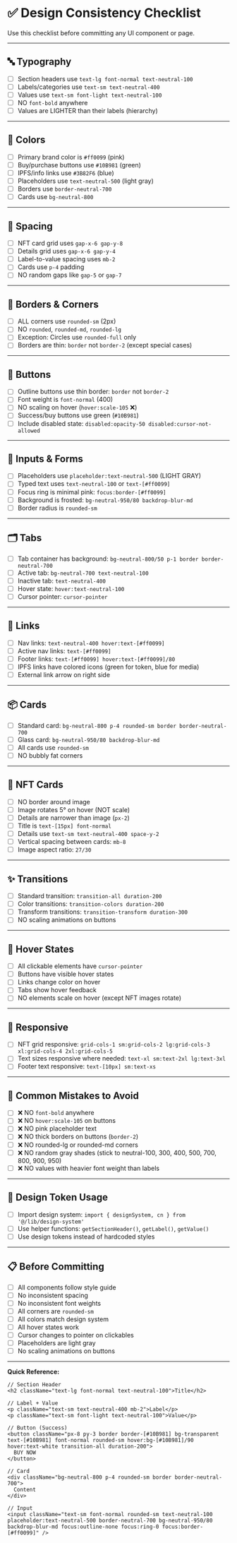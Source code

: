 # ✅ Design Consistency Checklist

Use this checklist before committing any UI component or page.

---

## 🔤 Typography

- [ ] Section headers use `text-lg font-normal text-neutral-100`
- [ ] Labels/categories use `text-sm text-neutral-400`
- [ ] Values use `text-sm font-light text-neutral-100`
- [ ] NO `font-bold` anywhere
- [ ] Values are LIGHTER than their labels (hierarchy)

---

## 🎨 Colors

- [ ] Primary brand color is `#ff0099` (pink)
- [ ] Buy/purchase buttons use `#10B981` (green)
- [ ] IPFS/info links use `#3B82F6` (blue)
- [ ] Placeholders use `text-neutral-500` (light gray)
- [ ] Borders use `border-neutral-700`
- [ ] Cards use `bg-neutral-800`

---

## 📏 Spacing

- [ ] NFT card grid uses `gap-x-6 gap-y-8`
- [ ] Details grid uses `gap-x-6 gap-y-4`
- [ ] Label-to-value spacing uses `mb-2`
- [ ] Cards use `p-4` padding
- [ ] NO random gaps like `gap-5` or `gap-7`

---

## 🔲 Borders & Corners

- [ ] ALL corners use `rounded-sm` (2px)
- [ ] NO `rounded`, `rounded-md`, `rounded-lg`
- [ ] Exception: Circles use `rounded-full` only
- [ ] Borders are thin: `border` not `border-2` (except special cases)

---

## 🔘 Buttons

- [ ] Outline buttons use thin border: `border` not `border-2`
- [ ] Font weight is `font-normal` (400)
- [ ] NO scaling on hover (`hover:scale-105` ❌)
- [ ] Success/buy buttons use green (`#10B981`)
- [ ] Include disabled state: `disabled:opacity-50 disabled:cursor-not-allowed`

---

## 📝 Inputs & Forms

- [ ] Placeholders use `placeholder:text-neutral-500` (LIGHT GRAY)
- [ ] Typed text uses `text-neutral-100` or `text-[#ff0099]`
- [ ] Focus ring is minimal pink: `focus:border-[#ff0099]`
- [ ] Background is frosted: `bg-neutral-950/80 backdrop-blur-md`
- [ ] Border radius is `rounded-sm`

---

## 🗂️ Tabs

- [ ] Tab container has background: `bg-neutral-800/50 p-1 border border-neutral-700`
- [ ] Active tab: `bg-neutral-700 text-neutral-100`
- [ ] Inactive tab: `text-neutral-400`
- [ ] Hover state: `hover:text-neutral-100`
- [ ] Cursor pointer: `cursor-pointer`

---

## 🔗 Links

- [ ] Nav links: `text-neutral-400 hover:text-[#ff0099]`
- [ ] Active nav links: `text-[#ff0099]`
- [ ] Footer links: `text-[#ff0099] hover:text-[#ff0099]/80`
- [ ] IPFS links have colored icons (green for token, blue for media)
- [ ] External link arrow on right side

---

## 📦 Cards

- [ ] Standard card: `bg-neutral-800 p-4 rounded-sm border border-neutral-700`
- [ ] Glass card: `bg-neutral-950/80 backdrop-blur-md`
- [ ] All cards use `rounded-sm`
- [ ] NO bubbly fat corners

---

## 🎴 NFT Cards

- [ ] NO border around image
- [ ] Image rotates 5° on hover (NOT scale)
- [ ] Details are narrower than image (`px-2`)
- [ ] Title is `text-[15px] font-normal`
- [ ] Details use `text-sm text-neutral-400 space-y-2`
- [ ] Vertical spacing between cards: `mb-8`
- [ ] Image aspect ratio: `27/30`

---

## ✨ Transitions

- [ ] Standard transition: `transition-all duration-200`
- [ ] Color transitions: `transition-colors duration-200`
- [ ] Transform transitions: `transition-transform duration-300`
- [ ] NO scaling animations on buttons

---

## 🎯 Hover States

- [ ] All clickable elements have `cursor-pointer`
- [ ] Buttons have visible hover states
- [ ] Links change color on hover
- [ ] Tabs show hover feedback
- [ ] NO elements scale on hover (except NFT images rotate)

---

## 📱 Responsive

- [ ] NFT grid responsive: `grid-cols-1 sm:grid-cols-2 lg:grid-cols-3 xl:grid-cols-4 2xl:grid-cols-5`
- [ ] Text sizes responsive where needed: `text-xl sm:text-2xl lg:text-3xl`
- [ ] Footer text responsive: `text-[10px] sm:text-xs`

---

## 🚫 Common Mistakes to Avoid

- [ ] ❌ NO `font-bold` anywhere
- [ ] ❌ NO `hover:scale-105` on buttons
- [ ] ❌ NO pink placeholder text
- [ ] ❌ NO thick borders on buttons (`border-2`)
- [ ] ❌ NO rounded-lg or rounded-md corners
- [ ] ❌ NO random gray shades (stick to neutral-100, 300, 400, 500, 700, 800, 900, 950)
- [ ] ❌ NO values with heavier font weight than labels

---

## 🎨 Design Token Usage

- [ ] Import design system: `import { designSystem, cn } from '@/lib/design-system'`
- [ ] Use helper functions: `getSectionHeader()`, `getLabel()`, `getValue()`
- [ ] Use design tokens instead of hardcoded styles

---

## 📋 Before Committing

- [ ] All components follow style guide
- [ ] No inconsistent spacing
- [ ] No inconsistent font weights
- [ ] All corners are `rounded-sm`
- [ ] All colors match design system
- [ ] All hover states work
- [ ] Cursor changes to pointer on clickables
- [ ] Placeholders are light gray
- [ ] No scaling animations on buttons

---

**Quick Reference:**

```tsx
// Section Header
<h2 className="text-lg font-normal text-neutral-100">Title</h2>

// Label + Value
<p className="text-sm text-neutral-400 mb-2">Label</p>
<p className="text-sm font-light text-neutral-100">Value</p>

// Button (Success)
<button className="px-8 py-3 border border-[#10B981] bg-transparent text-[#10B981] font-normal rounded-sm hover:bg-[#10B981]/90 hover:text-white transition-all duration-200">
  BUY NOW
</button>

// Card
<div className="bg-neutral-800 p-4 rounded-sm border border-neutral-700">
  Content
</div>

// Input
<input className="text-sm font-normal rounded-sm text-neutral-100 placeholder:text-neutral-500 border-neutral-700 bg-neutral-950/80 backdrop-blur-md focus:outline-none focus:ring-0 focus:border-[#ff0099]" />
```

